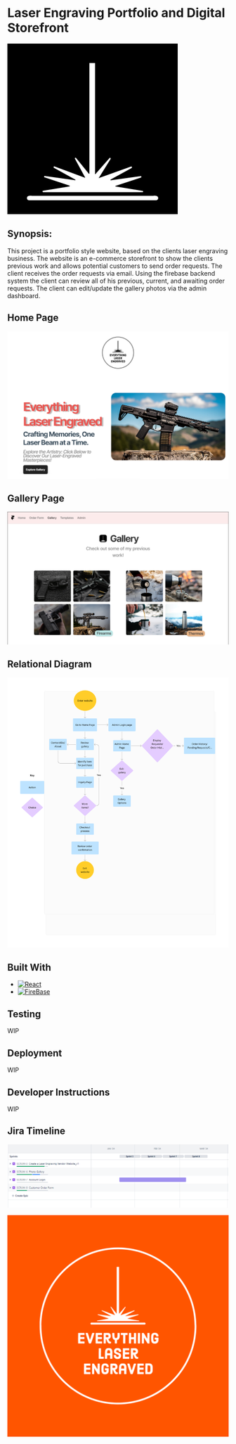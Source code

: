 [React.js]: https://img.shields.io/badge/React-20232A?style=for-the-badge&logo=react&logoColor=61DAFB
[React-url]: https://reactjs.org/
[Firebase.js]: https://img.shields.io/badge/Firebase-purple
[Firebase-url]: https://firebase.google.com/
[ELE-logo]: docs/media/Everything_Laser_Engraved_icon.png
[ELE-logowhiteorange]: docs/media/Everything_Laser_Engraved-logos_whiteorange.png
[gallery-prototype]: docs/media/Gallery%20Prototype.PNG
[Jira-Timeline]: docs/media/Jira%20Timeline.PNG
[Relation-Diagram]: docs/media/Relational_Diagram.png
[Home-Page]: docs/media/Home_Page.PNG

# Laser Engraving Portfolio and Digital Storefront

[![Logo][ELE-logo]](https://example.com)

## Synopsis:

This project is a portfolio style website, based on the clients laser engraving business. The
website is an e-commerce storefront to show the clients previous work and allows potential
customers to send order requests. The client receives the order requests via email. Using the firebase backend system
the client can review all of his previous, current, and awaiting order requests. The client can edit/update the gallery
photos via the admin dashboard.

## Home Page

[![Logo][Home-Page]](https://example.com)

## Gallery Page

[![Logo][gallery-prototype]](https://example.com)

## Relational Diagram

[![Logo][Relation-Diagram]](https://example.com)

## Built With

- [![React][React.js]][React-url]
- [![FireBase][Firebase.js]][Firebase-url]

## Testing

WIP

## Deployment

WIP

## Developer Instructions

WIP

## Jira Timeline

[![Logo][Jira-Timeline]](https://cyberknights8.atlassian.net/jira/software/projects/SCRUM/boards/1/timeline?timeline=MONTHS)

[![Logo][ELE-logowhiteorange]](https://example.com)
